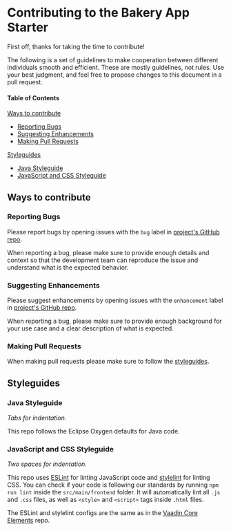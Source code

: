 # Contributing to the Bakery App Starter

First off, thanks for taking the time to contribute!

The following is a set of guidelines to make cooperation between different individuals smooth and efficient. These are mostly guidelines, not rules. Use your best judgment, and feel free to propose changes to this document in a pull request.


#### Table of Contents

[Ways to contribute](#ways-to-contribute)
  * [Reporting Bugs](#reporting-bugs)
  * [Suggesting Enhancements](#suggesting-enhancements)
  * [Making Pull Requests](#making-pull-requests)

[Styleguides](#styleguides)
  * [Java Styleguide](#java-Styleguide)
  * [JavaScript and CSS Styleguide](#javascript-and-css-styleguide)
  

## Ways to contribute

### Reporting Bugs

Please report bugs by opening issues with the `bug` label in [project's GitHub repo](https://github.com/vaadin/bakery-app-starter-flow-spring/issues/new?labels=bug).

When reporting a bug, please make sure to provide enough details and context so that the development team can reproduce the issue and understand what is the expected behavior. 


### Suggesting Enhancements

Please suggest enhancements by opening issues with the `enhancement` label in [project's GitHub repo](https://github.com/vaadin/bakery-app-starter-flow-spring/issues/new?labels=enhancement).

When reporting a bug, please make sure to provide enough background for your use case and a clear description of what is expected.


### Making Pull Requests

When making pull requests please make sure to follow the [styleguides](#styleguides).


## Styleguides

### Java Styleguide

_Tabs for indentation._

This repo follows the Eclipse Oxygen defaults for Java code.


### JavaScript and CSS Styleguide

_Two spaces for indentation._

This repo uses [ESLint](http://eslint.org/) for linting JavaScript code and [stylelint](https://stylelint.io/) for linting CSS. You can check if your code is following our standards by running `npm run lint` inside the `src/main/frontend` folder. It will automatically lint all `.js` and `.css` files, as well as `<style>` and `<script>` tags inside `.html` files.
 
The ESLint and stylelint configs are the same as in the [Vaadin Core Elements](https://github.com/vaadin/vaadin-element-skeleton) repo.
